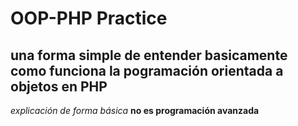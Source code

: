 # OOP-PHP Practice
## una forma simple de entender basicamente como funciona la pogramación orientada a objetos en PHP
*explicación de forma básica*
**no es programación avanzada**
